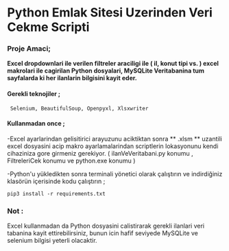 # Python Emlak Sitesi Uzerinden Veri Cekme Scripti
 
### Proje Amaci;
 **Excel dropdownlari ile verilen filtreler araciligi ile ( il, konut tipi vs. ) excel makrolari ile cagirilan Python dosyalari, MySQLite Veritabanina tum sayfalarda ki her ilanlarin bilgisini kayit eder.**


#### Gerekli teknojiler ;

	 Selenium, BeautifulSoup, Openpyxl, Xlsxwriter

#### Kullanmadan once ;

-Excel ayarlarindan gelisitirici arayuzunu aciktiktan sonra  ** .xlsm ** uzantili excel dosyasini acip makro ayarlamalarindan scriptlerin lokasyonunu kendi cihaziniza gore girmeniz gerekiyor. ( ilanVeVeritabani.py konumu , FiltreleriCek konumu ve python.exe konumu )

-Python'u yükledikten sonra terminali yönetici olarak çalıştırın ve indirdiğiniz klasörün içerisinde kodu çalıştırın ;

	pip3 install -r requirements.txt


### Not :
Excel kullanmadan da Python dosyasini calistirarak gerekli ilanlari veri tabanina kayit ettirebilirsiniz, bunun icin hafif seviyede MySQLite ve selenium bilgisi yeterli olacaktir.
